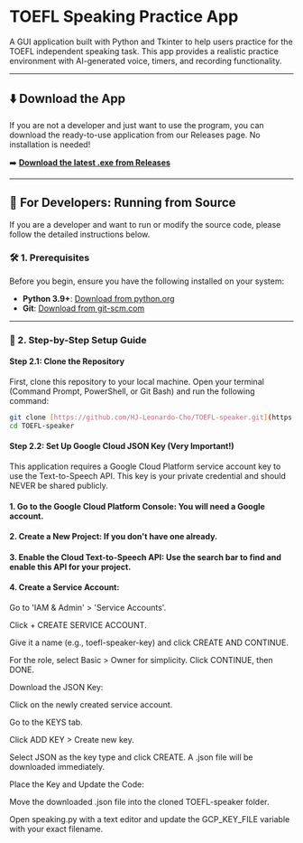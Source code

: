 # TOEFL Speaking Practice App

A GUI application built with Python and Tkinter to help users practice for the TOEFL independent speaking task. This app provides a realistic practice environment with AI-generated voice, timers, and recording functionality.



---

## ⬇️ Download the App

If you are not a developer and just want to use the program, you can download the ready-to-use application from our Releases page. No installation is needed!

➡️ **[Download the latest .exe from Releases](https://github.com/HJ-Leonardo-Cho/TOEFL-speaker/releases)**

---

## 📖 For Developers: Running from Source

If you are a developer and want to run or modify the source code, please follow the detailed instructions below.

### 🛠️ 1. Prerequisites

Before you begin, ensure you have the following installed on your system:
-   **Python 3.9+**: [Download from python.org](https://www.python.org/downloads/)
-   **Git**: [Download from git-scm.com](https://git-scm.com/downloads)

---

### 🚀 2. Step-by-Step Setup Guide

#### Step 2.1: Clone the Repository
First, clone this repository to your local machine. Open your terminal (Command Prompt, PowerShell, or Git Bash) and run the following command:
```bash
git clone [https://github.com/HJ-Leonardo-Cho/TOEFL-speaker.git](https://github.com/HJ-Leonardo-Cho/TOEFL-speaker.git)
cd TOEFL-speaker
```


#### Step 2.2: Set Up Google Cloud JSON Key (Very Important!)
This application requires a Google Cloud Platform service account key to use the Text-to-Speech API. This key is your private credential and should NEVER be shared publicly.

#### 1. Go to the Google Cloud Platform Console: You will need a Google account.

#### 2. Create a New Project: If you don't have one already.

#### 3. Enable the Cloud Text-to-Speech API: Use the search bar to find and enable this API for your project.

#### 4. Create a Service Account:

Go to 'IAM & Admin' > 'Service Accounts'.

Click + CREATE SERVICE ACCOUNT.

Give it a name (e.g., toefl-speaker-key) and click CREATE AND CONTINUE.

For the role, select Basic > Owner for simplicity. Click CONTINUE, then DONE.

Download the JSON Key:

Click on the newly created service account.

Go to the KEYS tab.

Click ADD KEY > Create new key.

Select JSON as the key type and click CREATE. A .json file will be downloaded immediately.

Place the Key and Update the Code:

Move the downloaded .json file into the cloned TOEFL-speaker folder.

Open speaking.py with a text editor and update the GCP_KEY_FILE variable with your exact filename.


